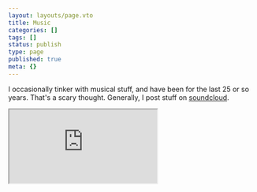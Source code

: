 ```yaml
---
layout: layouts/page.vto
title: Music
categories: []
tags: []
status: publish
type: page
published: true
meta: {}
---
```

<p>
  I occasionally tinker with musical stuff, and have been for the last 25 or
  so years. That's a scary thought. Generally, I post stuff on
  <a target="_blank" href="http://soundcloud.com/gilesdring">soundcloud</a>.
</p>

<iframe class='embedded-content half-width soundcloud centred'
  src="https://w.soundcloud.com/player/?url=https%3A//api.soundcloud.com/users/385640&amp;auto_play=false&amp;hide_related=false&amp;show_comments=true&amp;show_user=true&amp;show_reposts=false&amp;visual=true">
</iframe>
